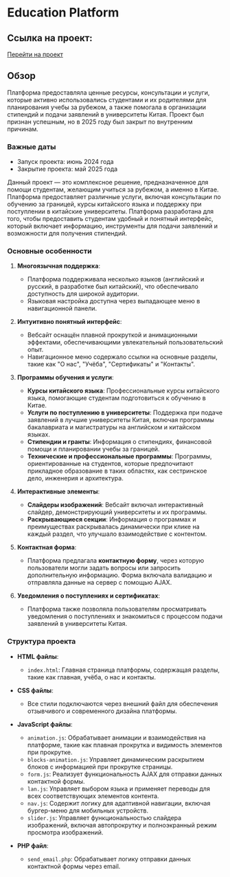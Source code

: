 # Education Platform

## Ссылка на проект:
[Перейти на проект](http://ce81855.tw1.ru)

## Обзор
Платформа предоставляла ценные ресурсы, консультации и услуги, которые активно использовались студентами и их родителями для планирования учебы за рубежом, а также помогала в организации стипендий и подачи заявлений в университеты Китая. Проект был признан успешным, но в 2025 году был закрыт по внутренним причинам.

### Важные даты
  - Запуск проекта: июнь 2024 года
  - Закрытие проекта: май 2025 года

Данный проект — это комплексное решение, предназначенное для помощи студентам, желающим учиться за рубежом, а именно в Китае. Платформа предоставляет различные услуги, включая консультации по обучению за границей, курсы китайского языка и поддержку при поступлении в китайские университеты. Платформа разработана для того, чтобы предоставить студентам удобный и понятный интерфейс, который включает информацию, инструменты для подачи заявлений и возможности для получения стипендий.

### Основные особенности

1. **Многоязычная поддержка**:
   - Платформа поддерживала несколько языков (английский и русский, в разработке был китайский), что обеспечивало доступность для широкой аудитории.
   - Языковая настройка доступна через выпадающее меню в навигационной панели.

2. **Интуитивно понятный интерфейс**:
   - Вебсайт оснащён плавной прокруткой и анимационными эффектами, обеспечивающими увлекательный пользовательский опыт.
   - Навигационное меню содержало ссылки на основные разделы, такие как "О нас", "Учёба", "Сертификаты" и "Контакты".

3. **Программы обучения и услуги**:
   - **Курсы китайского языка**: Профессиональные курсы китайского языка, помогающие студентам подготовиться к обучению в Китае.
   - **Услуги по поступлению в университеты**: Поддержка при подаче заявлений в лучшие университеты Китая, включая программы бакалавриата и магистратуры на английском и китайском языках.
   - **Стипендии и гранты**: Информация о стипендиях, финансовой помощи и планировании учебы за границей.
   - **Технические и профессиональные программы**: Программы, ориентированные на студентов, которые предпочитают прикладное образование в таких областях, как сестринское дело, инженерия и архитектура.

4. **Интерактивные элементы**:
   - **Слайдеры изображений**: Вебсайт включал интерактивный слайдер, демонстрирующий университеты и их программы.
   - **Раскрывающиеся секции**: Информация о программах и преимуществах раскрывалась динамически при клике на каждый раздел, что улучшало взаимодействие с контентом.

5. **Контактная форма**:
   - Платформа предлагала **контактную форму**, через которую пользователи могли задать вопросы или запросить дополнительную информацию. Форма включала валидацию и отправляла данные на сервер с помощью AJAX.

6. **Уведомления о поступлениях и сертификатах**:
   - Платформа также позволяла пользователям просматривать уведомления о поступлениях и знакомиться с процессом подачи заявлений в университеты Китая.

### Структура проекта

- **HTML файлы**:
  - `index.html`: Главная страница платформы, содержащая разделы, такие как главная, учёба, о нас и контакты.
  
- **CSS файлы**:
  - Все стили подключаются через внешний файл для обеспечения отзывчивого и современного дизайна платформы.
  
- **JavaScript файлы**:
  - `animation.js`: Обрабатывает анимации и взаимодействия на платформе, такие как плавная прокрутка и видимость элементов при прокрутке.
  - `blocks-animation.js`: Управляет динамическим раскрытием блоков с информацией при прокрутке страницы.
  - `form.js`: Реализует функциональность AJAX для отправки данных контактной формы.
  - `lan.js`: Управляет выбором языка и применяет переводы для всех соответствующих элементов контента.
  - `nav.js`: Содержит логику для адаптивной навигации, включая бургер-меню для мобильных устройств.
  - `slider.js`: Управляет функциональностью слайдера изображений, включая автопрокрутку и полноэкранный режим просмотра изображений.

- **PHP файл**:
  - `send_email.php`: Обрабатывает логику отправки данных контактной формы через email.

